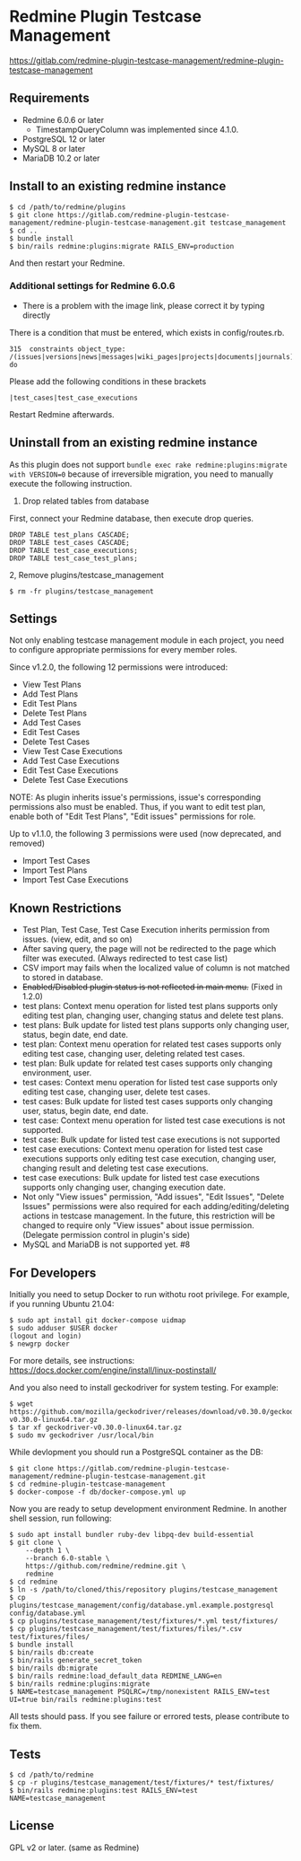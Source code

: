 # Redmine Plugin Testcase Management

https://gitlab.com/redmine-plugin-testcase-management/redmine-plugin-testcase-management

## Requirements

* Redmine 6.0.6 or later
  * TimestampQueryColumn was implemented since 4.1.0.
* PostgreSQL 12 or later
* MySQL 8 or later
* MariaDB 10.2 or later

## Install to an existing redmine instance

```console
$ cd /path/to/redmine/plugins
$ git clone https://gitlab.com/redmine-plugin-testcase-management/redmine-plugin-testcase-management.git testcase_management
$ cd ..
$ bundle install
$ bin/rails redmine:plugins:migrate RAILS_ENV=production
```

And then restart your Redmine.

### Additional settings for Redmine 6.0.6

* There is a problem with the image link, please correct it by typing directly

There is a condition that must be entered, which exists in config/routes.rb.
```routes.rb.
315  constraints object_type: /(issues|versions|news|messages|wiki_pages|projects|documents|journals)/ do
```
Please add the following conditions in these brackets
```
|test_cases|test_case_executions
```
Restart Redmine afterwards.

## Uninstall from an existing redmine instance

As this plugin does not support `bundle exec rake redmine:plugins:migrate with VERSION=0` because of
irreversible migration, you need to manually execute the following instruction.

1. Drop related tables from database

First, connect your Redmine database, then execute drop queries.

```console
DROP TABLE test_plans CASCADE;
DROP TABLE test_cases CASCADE;
DROP TABLE test_case_executions;
DROP TABLE test_case_test_plans;
```

2, Remove plugins/testcase_management

```console
$ rm -fr plugins/testcase_management
```

## Settings

Not only enabling testcase management module in each project, you need to configure appropriate permissions
for every member roles.

Since v1.2.0, the following 12 permissions were introduced:

* View Test Plans
* Add Test Plans
* Edit Test Plans
* Delete Test Plans
* Add Test Cases
* Edit Test Cases
* Delete Test Cases
* View Test Case Executions
* Add Test Case Executions
* Edit Test Case Executions
* Delete Test Case Executions

NOTE: As plugin inherits issue's permissions, issue's corresponding permissions also must be enabled.
Thus, if you want to edit test plan, enable both of "Edit Test Plans", "Edit issues" permissions for role.

Up to v1.1.0, the following 3 permissions were used (now deprecated, and removed)

* Import Test Cases
* Import Test Plans
* Import Test Case Executions

## Known Restrictions

* Test Plan, Test Case, Test Case Execution inherits permission from issues. (view, edit, and so on)
* After saving query, the page will not be redirected to the page which filter was executed. (Always redirected to test case list)
* CSV import may fails when the localized value of column is not matched to stored in database.
* ~~Enabled/Disabled plugin status is not reflected in main menu.~~ (Fixed in 1.2.0)
* test plans: Context menu operation for listed test plans supports only editing test plan, changing user, changing status and delete test plans.
* test plans: Bulk update for listed test plans supports only changing user, status, begin date, end date.
* test plan: Context menu operation for related test cases supports only editing test case, changing user, deleting related test cases.
* test plan: Bulk update for related test cases supports only changing environment, user.
* test cases: Context menu operation for listed test case supports only editing test case, changing user, delete test cases.
* test cases: Bulk update for listed test cases supports only changing user, status, begin date, end date.
* test case: Context menu operation for listed test case executions is not supported.
* test case: Bulk update for listed test case executions is not supported
* test case executions: Context menu operation for listed test case executions supports only editing test case execution, changing user, changing result and deleting test case executions.
* test case executions: Bulk update for listed test case executions supports only changing user, changing execution date.
* Not only "View issues" permission, "Add issues", "Edit Issues", "Delete Issues" permissions were also required for
  each adding/editing/deleting actions in testcase management.
  In the future, this restriction will be changed to require only "View issues" about issue permission. (Delegate permission control in plugin's side)
* MySQL and MariaDB is not supported yet. #8

## For Developers

Initially you need to setup Docker to run withotu root privilege.
For example, if you running Ubuntu 21.04:

```console
$ sudo apt install git docker-compose uidmap
$ sudo adduser $USER docker
(logout and login)
$ newgrp docker
```

For more details, see instructions: https://docs.docker.com/engine/install/linux-postinstall/

And you also need to install geckodriver for system testing. For example:

```console
$ wget https://github.com/mozilla/geckodriver/releases/download/v0.30.0/geckodriver-v0.30.0-linux64.tar.gz
$ tar xf geckodriver-v0.30.0-linux64.tar.gz
$ sudo mv geckodriver /usr/local/bin
```

While devlopment you should run a PostgreSQL container as the DB:

```console
$ git clone https://gitlab.com/redmine-plugin-testcase-management/redmine-plugin-testcase-management.git
$ cd redmine-plugin-testcase-management
$ docker-compose -f db/docker-compose.yml up
```

Now you are ready to setup development environment Redmine. In another shell session, run following:

```console
$ sudo apt install bundler ruby-dev libpq-dev build-essential
$ git clone \
    --depth 1 \
    --branch 6.0-stable \
    https://github.com/redmine/redmine.git \
    redmine
$ cd redmine
$ ln -s /path/to/cloned/this/repository plugins/testcase_management
$ cp plugins/testcase_management/config/database.yml.example.postgresql config/database.yml
$ cp plugins/testcase_management/test/fixtures/*.yml test/fixtures/
$ cp plugins/testcase_management/test/fixtures/files/*.csv test/fixtures/files/
$ bundle install
$ bin/rails db:create
$ bin/rails generate_secret_token
$ bin/rails db:migrate
$ bin/rails redmine:load_default_data REDMINE_LANG=en
$ bin/rails redmine:plugins:migrate
$ NAME=testcase_management PSQLRC=/tmp/nonexistent RAILS_ENV=test UI=true bin/rails redmine:plugins:test
```

All tests should pass. If you see failure or errored tests, please contribute to fix them.


## Tests

```console
$ cd /path/to/redmine
$ cp -r plugins/testcase_management/test/fixtures/* test/fixtures/
$ bin/rails redmine:plugins:test RAILS_ENV=test NAME=testcase_management
```
## License

GPL v2 or later. (same as Redmine)
